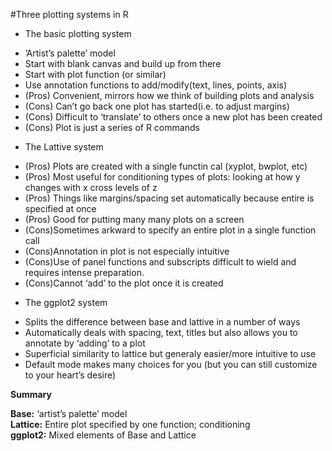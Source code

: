 #Three plotting systems in R

* The basic plotting system
 + ’Artist’s palette’ model
 + Start with blank canvas and build up from there
 + Start with plot function (or similar)
 + Use annotation functions to add/modify(text, lines, points, axis)
 + (Pros) Convenient, mirrors how we think of building plots and analysis  
 + (Cons) Can’t go back one plot has started(i.e. to adjust margins)   
 + (Cons) Difficult to ‘translate’ to others once a new plot has been created   
 + (Cons) Plot is just a series of R commands   

* The Lattive system
 + (Pros) Plots are created with a single functin cal (xyplot, bwplot, etc)   
 + (Pros) Most useful for conditioning types of plots: looking at how y changes with x cross levels of z   
 + (Pros) Things like margins/spacing set automatically because entire is specified at once    
 + (Pros) Good for putting many many plots on a screen   
 + (Cons)Sometimes arkward to specify an entire plot in a single function call   
 + (Cons)Annotation in plot is not especially intuitive   
 + (Cons)Use of panel functions and subscripts difficult to wield and requires intense preparation.    
 + (Cons)Cannot ‘add’ to the plot once it is created    

* The ggplot2 system
 + Splits the difference between base and lattive in a number of ways
 + Automatically deals with spacing, text, titles but also allows you to annotate by ‘adding’ to a plot
 + Superficial similarity to lattice but generaly easier/more intuitive to use
 + Default mode makes many choices for you (but you can still customize to your heart’s desire)

**Summary**

**Base:** ‘artist’s palette’ model  
**Lattice:** Entire plot specified by one function; conditioning  
**ggplot2:** Mixed elements of Base and Lattice   
